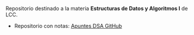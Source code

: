 Repositorio destinado a la materia **Estructuras de Datos y Algoritmos I** de LCC.

- Repositorio con notas: [Apuntes DSA GitHub](https://github.com/guidopastorino/data-structures-and-algorithms)